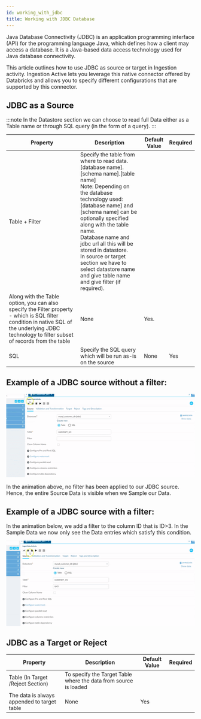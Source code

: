 ```yaml
---
id: working_with_jdbc
title: Working with JDBC Database
---
```


Java Database Connectivity (JDBC) is an application programming interface (API) for the programming language Java, which defines how a client may access a database. It is a Java-based data access technology used for Java database connectivity.

This article outlines how to use JDBC as source or target in Ingestion activity. Ingestion Active lets you leverage this native connector offered by Databricks and allows you to specify different configurations that are supported by this connector. 

## JDBC as a Source

:::note
In the Datastore section we can choose to read full Data either as a Table name or through SQL query (in the form of a query).
:::

|Property|Description|Default Value|Required|
|--- |--- |--- |--- |
|Table + Filter|Specify the table from where to read data.<br/>[database name].[schema name].[table name]<br/>Note: Depending on the database technology used: [database name] and [schema name] can be optionally specified along with the table name. <br/>Database name and jdbc url all this will be stored in datastore.<br/>In source or target section we have to select datastore name and give table name and give filter (if required). 
Along with the Table option, you can also specify the Filter property - which is SQL filter condition in native SQL of the underlying JDBC technology to filter  subset of records from the table|None|Yes.|
|SQL|Specify the SQL query which will be run as-is on the source|None|Yes|



## Example of a JDBC source without a filter:

![image alt text](/img/docs/how-to-guides/ingest_data/jdbc1.gif)

In the animation above, no filter has been applied to our JDBC source. Hence, the entire Source Data is visible when we Sample our Data.

## Example of a JDBC source with a filter:

In the animation below, we add a filter to the column ID that is ID>3. In the Sample Data we now only see the Data entries which satisfy this condition. 

![image alt text](/img/docs/how-to-guides/ingest_data/jdbc2.gif)

## JDBC as a Target or Reject

|Property|Description|Default Value|Required|
|--- |--- |--- |--- |
|Table (In Target /Reject Section)|To specify the Target Table where the data from source is loaded
The data is always appended to target table|None|Yes|


 

